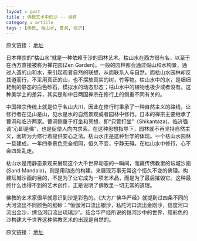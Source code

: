 ```yaml
---
layout : post
title : 佛教艺术中的沙 -- 徐宥
category : article
tags : [佛教, 枯山水, 曹洞, 临济]
---
```


原文链接： [地址](http://blog.youxu.info/2012/10/24/sands-in-buddhism/)

日本禅宗的“枯山水”就是一种依赖于沙的园林艺术。枯山水在西方很有名，以至于在西方直接被称为禅花园(Zen Garden)。一般的园林都会通过假山和水构景，通过人造的山和水，来引起观者自然的联想，从而联系人与自然。而枯山水园林却反其道而行，不采用真正的山，也不摆放真实的树，竹等物。枯山水中的水，是细细耙制的静态的白色砂石，模拟水的动态形态；枯山水中的植物也极少或者没有。这种美学上的差异，其实是和中日两国禅宗在修行上的侧重不同有关的。

中国禅宗传统上就是位于名山大川，因此在修行时秉承了一种自然主义的路线，让修行者在见山是山，见水是水的自然景观或者园林中修行。日本的禅宗主要继承了曹洞和临济两家。曹洞侧重于打坐和冥想，即“只管打坐”（Shikantaza)。临济强调”心即是佛”，也是促使人向内求索。在这种思想指导下，园林就不再坚持自然主义，而转为为修行着提供安心之法。枯山水正是这种哲学的体现。一个枯山水园林一旦建成，一年四季景色完全相同，恒久不变，宁静无碍。在枯山水中修行，心不会四处乱走。

枯山水是用静态景观来展现这个大千世界动态的一瞬间，而藏传佛教里的坛城沙画 (Sand Mandala)，则是用动态的构建，来展现万事无常这个恒久不变的佛理。构建坛城沙画的目的，不是为了让它成为一项艺术品，而是为了最后摧毁它。这种最终什么也得不到的艺术创作，正是说明了佛教里一切无常的道理。

佛教的艺术家很早就意识到沙是彩色的。《大方广佛华严经》就提到过四条不同的大河流出不同颜色的细砂：“恒伽河口流出银沙，私陀河口流出金刚沙，信度河口流出金沙，缚刍河口流出琉璃沙”。结合华严经所说的恒河沙中的世界，用彩色的沙构建大千世界这种佛教艺术的出现是自然的。


原文链接： [地址](http://blog.youxu.info/2012/10/24/sands-in-buddhism/)